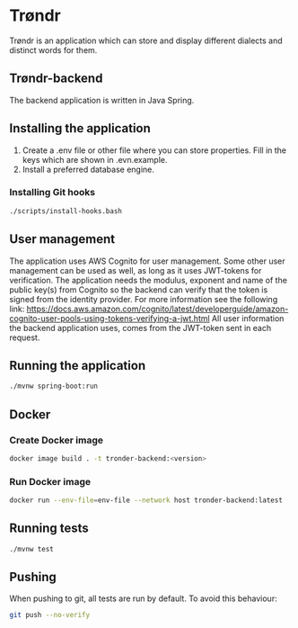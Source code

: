 
# Trøndr
Trøndr is an application which can store and display different dialects and distinct words for them.

## Trøndr-backend
The backend application is written in Java Spring.

## Installing the application
1. Create a .env file or other file where you can store properties. Fill in the keys which are shown in .evn.example.
2. Install a preferred database engine. 

### Installing Git hooks
```bash
./scripts/install-hooks.bash
```

## User management
The application uses AWS Cognito for user management. Some other user management can be used as well, as long as it uses JWT-tokens for verification. 
The application needs the modulus, exponent and name of the public key(s) from Cognito so the backend can verify that the token is signed from the identity provider. For more information see the following link: https://docs.aws.amazon.com/cognito/latest/developerguide/amazon-cognito-user-pools-using-tokens-verifying-a-jwt.html
All user information the backend application uses, comes from the JWT-token sent in each request.

## Running the application
```bash
./mvnw spring-boot:run
```

## Docker
### Create Docker image
```bash
docker image build . -t tronder-backend:<version>
```

### Run Docker image
```bash
docker run --env-file=env-file --network host tronder-backend:latest
```

## Running tests
```bash
./mvnw test
```

## Pushing
When pushing to git, all tests are run by default. To avoid this behaviour:
```bash
git push --no-verify
```
